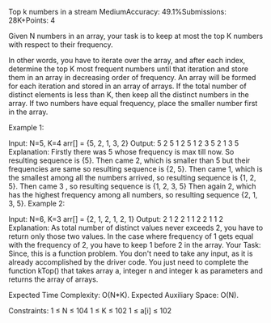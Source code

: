 Top k numbers in a stream
MediumAccuracy: 49.1%Submissions: 28K+Points: 4

Given N numbers in an array, your task is to keep at most the top K numbers with respect to their frequency.

In other words, you have to iterate over the array, and after each index, determine the top K most frequent numbers until that iteration and store them in an array in decreasing order of frequency. An array will be formed for each iteration and stored in an array of arrays. If the total number of distinct elements is less than K, then keep all the distinct numbers in the array. If two numbers have equal frequency, place the smaller number first in the array.

Example 1:

Input:
N=5, K=4
arr[] = {5, 2, 1, 3, 2} 
Output: 
5 
2 5 
1 2 5 
1 2 3 5 
2 1 3 5 
Explanation:
Firstly there was 5 whose frequency
is max till now. So resulting sequence is {5}.
Then came 2, which is smaller than 5 but
their frequencies are same so resulting sequence is {2, 5}.
Then came 1, which is the smallest among all the
numbers arrived, so resulting sequence is {1, 2, 5}.
Then came 3 , so resulting sequence is {1, 2, 3, 5}
Then again 2, which has the highest
frequency among all numbers, 
so resulting sequence {2, 1, 3, 5}.
Example 2:

Input:
N=6, K=3
arr[] = {2, 1, 2, 1, 2, 1} 
Output: 
2 
1 2 
2 1 
1 2 
2 1
1 2
Explanation:
As total number of distinct values never
exceeds 2, you have to return only those two
values. In the case where frequency of 1 gets
equal with the frequency of 2, you have to 
keep 1 before 2 in the array.
Your Task:
Since, this is a function problem. You don't need to take any input, as it is already accomplished by the driver code. You just need to complete the function kTop() that takes array a, integer n and integer k as parameters and returns the array of arrays.

Expected Time Complexity: O(N*K).
Expected Auxiliary Space: O(N).

Constraints:
1 ≤ N ≤ 104
1 ≤ K ≤ 102
1 ≤ a[i] ≤ 102 